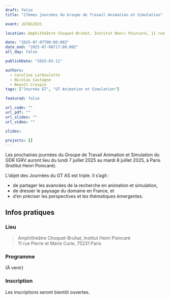 ```yaml
---
draft: false
title: "27èmes journées du Groupe de Travail Animation et Simulation"

event: JGTAS2025

location: Amphithéâtre Choquet-Bruhat, Institut Henri Poincaré, 11 rue Pierre et Marie Curie, 75231 Paris

date: "2025-07-07T09:00:00Z"
date_end: "2025-07-08T17:00:00Z"
all_day: false

publishDate: "2025-03-11"

authors: 
  - Caroline Larboulette  
  - Nicolas Castagne
  - Benoît Crespin
tags: ["Journée GT", "GT Animation et Simulation"]

featured: false

url_code: ""
url_pdf: ""
url_slides: ""
url_video: ""

slides:

projects: []
---
```


Les prochaines journées du Groupe de Travail Animation et Simulation du GDR IGRV auront lieu du lundi 7 juillet 2025 au mardi 8 juillet 2025, à Paris (Institut Henri Poincaré).

L’objet des Journées du GT AS est triple. Il s’agit :
- de partager les avancées de la recherche en animation et simulation,
- de dresser le paysage du domaine en France, et
- d’en préciser les perspectives et les thématiques émergentes.

## Infos pratiques
### Lieu

> Amphithéâtre Choquet-Bruhat, Institut Henri Poincaré  
> 11 rue Pierre et Marie Curie, 75231 Paris

### Programme
(À venir)

### Inscription
Les inscriptions seront bientôt ouvertes.